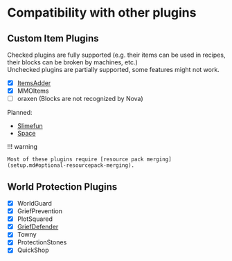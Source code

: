 # Compatibility with other plugins

## Custom Item Plugins

Checked plugins are fully supported (e.g. their items can be used in recipes, their blocks can be broken by machines, etc.)  
Unchecked plugins are partially supported, some features might not work.

- [x] [ItemsAdder](itemsadder.md)
- [x] MMOItems
- [ ] oraxen (Blocks are not recognized by Nova)

Planned:

* [Slimefun](https://github.com/Slimefun/Slimefun4)
* [Space](https://www.spigotmc.org/resources/space.59572/)

!!! warning

    Most of these plugins require [resource pack merging](setup.md#optional-resourcepack-merging).

## World Protection Plugins

- [x] WorldGuard
- [x] GriefPrevention
- [x] PlotSquared
- [x] [GriefDefender](griefdefender.md)
- [x] Towny
- [x] ProtectionStones
- [x] QuickShop